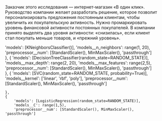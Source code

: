 Заказчик этого исследования — интернет-магазин «В один клик». Руководство компании желает разработать решение, которое позволит персонализировать предложения постоянным клиентам, чтобы увеличить их покупательскую активность. Нужно промаркировать уровень финансовой активности постоянных покупателей. В компании принято выделять два уровня активности: «снизилась», если клиент стал покупать меньше товаров, и «прежний уровень».


'models': [KNeighborsClassifier()],
        'models__n_neighbors': range(1, 20),
        'preprocessor__num': [StandardScaler(), MinMaxScaler(), 'passthrough']   
    },
    {
        'models': [DecisionTreeClassifier(random_state=RANDOM_STATE)],
        'models__max_depth': range(2, 20),
        'models__max_features': range(2,5),
        'preprocessor__num': [StandardScaler(), MinMaxScaler(), 'passthrough']  
    },
    {
        'models': [SVC(random_state=RANDOM_STATE, probability=True)],
        'models__kernel': ['linear', 'rbf', 'poly'],
        'preprocessor__num': [StandardScaler(), MinMaxScaler(), 'passthrough']  

    },
    {
        'models': [LogisticRegression(random_state=RANDOM_STATE)],
        'models__C': range(1,5),
        'preprocessor__num': [StandardScaler(), MinMaxScaler(), 'passthrough']
